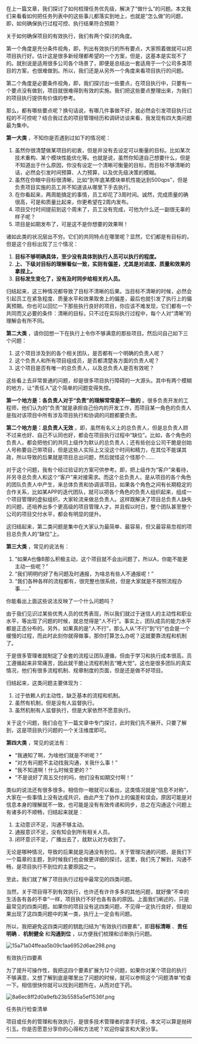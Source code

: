 在上一篇文章，我们探讨了如何梳理任务优先级，解决了“做什么”的问题。本文我们来看看如何把任务列表中的这些事儿都落实到地上，也就是“怎么做”的问题，即，如何确保执行过程可控、执行结果符合预期？

关于如何确保项目的有效执行，我们有两个探讨的角度。

第一个角度是充分条件视角，即，列出有效执行的所有要点，大家照着做就可以把项目执行好。估计这是很多新经理都希望的一个方案，但是，这基本是实现不了的。就别说是适用很多公司各个场景了，即便是总结出一套适用于一个公司多类项目的方案，也很难做到。所以，我们还是从另外一个角度来看项目执行的问题。

第二个角度是必要条件视角，即，我们探讨出一些要点，在项目执行中，只要有一个要点没有做到，项目就很难得到有效的实施。我们把这些要点整理出来，为我们的项目执行提供有价值的参考。

那么，都有哪些要点呢？换句话说，有哪几件事做不好，就必然会引发项目执行过程的不可控呢？结合我过去的项目管理经历和调研访谈来看，我发现有四大类问题最为集中。

**第一大类** ，不知你是否遇到过如下的情况呢：

1.  虽然你很清楚做某项目的初衷，但是并没有去设定可以衡量的目标。比如某次技术重构、某个模块性能优化等。也就是说，虽然你知道自己想要什么，但是不知道出于什么原因，你没有设定一个清晰可衡量的目标，而目标不够清晰的话，必然会引发时间预算、人力预算，以及优先级决策的模糊。
2.  虽然在你眼中目标很清晰，比如“到年底某模块单机性能达到500qps”，但是负责项目实施的员工并不知道该从哪里下手去执行。
3.  在你看起来，两周能搞定的事情，员工却花了3周时间。诚然，完成质量的确很高，可是和质量比起来，你更希望在2周内发布。
4.  项目交付时间提前到这个周末了，员工没有完成，可他为什么还一副很无辜的样子呢？
5.  项目是如期发布了，可是这不是你想要的效果啊！

诸如此类的状况层出不穷。它们的共同特点在哪里呢？显然，它们都是有目标的，但是这个目标出现了三个情况：

1.  **目标不够明确具体，至少没有具体到执行人员可以执行的程度。** 
2.  **上、下级对目标的理解看似一致，实则有偏差，尤其是对进度、质量和效果的拿捏上。** 
3.  **目标发生变化了，没有及时同步给相关的人员。** 

归结起来，这三种情况都导致了目标不清晰的后果。当目标不清晰的时候，必然会引起员工在紧急程度、质量水平和效果取舍上的偏差，最后也就引发了执行上的偏离预期。你也可以回忆一下那些执行良好的项目，你应该不难发现，它们都有一个共同而又必要的条件：清晰的目标，只不过在实际执行过程中，每个人对“清晰”的理解会有所不同。

**第二大类** ，请你回想一下在执行上令你不够满意的那些项目。然后问自己如下三个问题：

1.  这个项目涉及到的各个相关团队，是否都有一个明确的负责人呢？
2.  这个负责人和所有项目组成员，是否都清楚各方面的负责人呢？
3.  这个项目是否有唯一的总负责人，以及总负责人是否有效呢？

这些看上去非常普通的问题，却是很多项目执行障碍的一大源头。其中有两个模糊的地方，让“责任人”这个简单的问题变得失控。

**第一个地方是：各负责人对于“负责”的理解常常是不一致的** 。很多负责开发的工程师，他们认为的“负责”就是承担自己份内的开发工作，而项目某一角色的负责人是指对该项目中所有涉及项目执行和协调的问题都要负责。

**第二个地方是：总负责人无效** 。即，虽然有名义上的总负责人，但是总负责人顾不过来也好、自己不认同也好，都会在项目执行过程中“缺位”。比如，各个角色的负责人，都会把他们的共同上级作为默认的总负责人；还有些创业公司干脆是创始人号称要自己带项目，但是这些人实际上又没这个时间和精力，在其位不能谋其政，所以导致的后果就是项目总出问题，然后就怪这个怪那个……

对于这个问题，我有个经过验证的方案可供参考。即，把上级作为“客户”来看待，并另寻总负责人和这个“客户”来对接需求。而这个总负责人，是从项目的各个角色的团队负责人中产生，来总体负责和协调该项目。如果各个角色之间有长期稳定的合作关系，比如某APP的迭代团队，就可以把各个角色的负责人组织起来，组成一个项目管理的虚拟组织，大家轮流来做总负责人。这样既解决了项目总负责人缺失的问题，还培养出多个更高级的项目管理人才。并且假以时日，整个团队甚至整个公司的项目交付水平，都会有明显的提升。

这归结起来，第二类问题是集中在大家认为最简单、最容易，但又最容易忽视的项目总负责人的“缺位”上。

**第三大类** ，常见的说法有：

1.  “如果A也像B那么积极主动，这个项目就不会出问题了，所以A，你能不能更主动一些呢？”
2.  “我们明明约好了有问题及时通报，为啥总有些人不通报呢！”
3.  “我们各种各样的流程都有，很完整也很系统，但是大家就是不按照流程办事……”

你能看出上面这些说法反映了一个什么问题吗？

由于我们见识过某些优秀人员的优秀表现，所以我们就过于迷信人的主动性和职业水平，等出现了问题的时候，就总觉得是“人不行”。事实上，团队成员的能力水平都是正态分布的。另外，如果真的是“人不行”，那么人从“不行”到“行”也会是一个缓慢的过程，而此时此刻你就得做事，那你打算怎么办呢？这就要靠流程和机制了。

于是很多管理者就制定了全套的流程让团队遵循，但由于学习和执行成本很高，员工遵循起来非常痛苦，因此就干脆让流程机制去“睡大觉”。这也是很多团队的真实情况，他们有很多流程机制、规章制度的页面，但是还是做不好项目。

归结起来，这类问题主要体现为：

1.  过于依赖人的主动性，缺乏基本的流程和机制。
2.  虽然有机制，但是没有人监督执行。
3.  虽然机制有人监督执行，但是大家依然不愿意执行。

关于这个问题，我们会在下一篇文章中专门探讨，此时我们先不展开。只要了解到，这是项目执行问题的一个关注维度即可。

**第四大类** ，常见的说法有：

 *  “我通知了啊，为啥他们就是不听呢？”
 *  “对方有问题不主动找我沟通，关我什么事！”
 *  “我不知道啊！什么时候变更的？”
 *  “不是说好了周五交付的吗，他们没有如期交付啊！”

类似的说法还有很多很多。相信你一眼就可以看出，这类情况就是“信息不对称”，大家在一些事情上没有达成共识，由此产生了协作上的偏差和误会。原因可能是对信息本身的理解就不一致，也可能是没有有效传递和同步，总之在沟通这个问题上有诸多的不顺畅，归结起来就是：

1.  主动意识不足，沟通不够主动。
2.  通报意识不足，没有知会到所有相关人员。
3.  闭环意识不足，广播出去了，就默认对方收到了。

无论是哪种情况，导致的后果就是沟通没有到位。关于管理沟通的问题，是我们下一个篇章的主题，到时候我们也会做更详细的探讨。这里，我们先了解到，沟通不畅，是项目执行不到位的主要原因之一。

至此，我们就了解了项目执行过程中最常见的四类问题。

当然，关于项目得不到有效执行，也许还有许许多多的其他问题，就好像“不幸的生活各有各的不幸”一样，项目执行不好也各有各的原因。上面我们阐述的，只是最常见的四类问题。如果你的项目没有这四类问题，不见得一定执行良好，但是如果出现了这四类问题中的某一类，执行上一定会有问题。

所以，我把避免这四类问题的钥匙归结为“有效执行四要素”，即**目标清晰** 、**责任明确** 、**机制健全** 和**沟通到位** ，以方便我们梳理和诊断执行问题。

![15a71a04ffeaa5b09c1aa6952d6ae298.png][]

有效执行四要素

为了提升可操作性，我把这四个要素扩展为12个问题，如果你对某个项目的执行不够满意，又想了解到底是哪里出了问题的时候，就可以参照这个“问题清单”检查一下。相信很快你就可以找到问题所在，从而对症下药。

![8a6ec8ff2d0a9efb23b5585a5ef1536f.png][]

任务执行检查清单

项目或任务的管理和有效执行，是很多技术管理者的拿手好戏，本文可以算是抛砖引玉。你是否愿意分享你的心得和方法呢？欢迎你留言和大家分享。

--------------------


[15a71a04ffeaa5b09c1aa6952d6ae298.png]: https://static001.geekbang.org/resource/image/15/98/15a71a04ffeaa5b09c1aa6952d6ae298.png
[8a6ec8ff2d0a9efb23b5585a5ef1536f.png]: https://static001.geekbang.org/resource/image/8a/6f/8a6ec8ff2d0a9efb23b5585a5ef1536f.png


